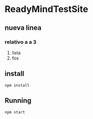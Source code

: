 # ReadyMindTestSite

## nueva linea

### relativo a a 3


1. lista
2. fos


## install
`npm install `

## Running
`npm start`

